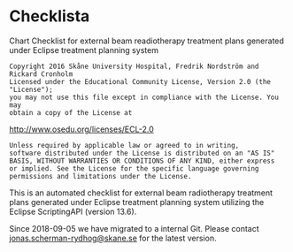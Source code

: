# Checklista
Chart Checklist for external beam readiotherapy treatment plans generated under Eclipse treatment planning system

	Copyright 2016 Skåne University Hospital, Fredrik Nordström and Rickard Cronholm
	Licensed under the Educational Community License, Version 2.0 (the "License"); 
	you may not use this file except in compliance with the License. You may
	obtain a copy of the License at

http://www.osedu.org/licenses/ECL-2.0

	Unless required by applicable law or agreed to in writing,
	software distributed under the License is distributed on an "AS IS"
	BASIS, WITHOUT WARRANTIES OR CONDITIONS OF ANY KIND, either express
	or implied. See the License for the specific language governing
	permissions and limitations under the License.
	
This is an automated checklist for external beam radiotherapy treatment plans generated under Eclipse treatment planning system utilizing the Eclipse ScriptingAPI (version 13.6).

Since 2018-09-05 we have migrated to a internal Git. Please contact jonas.scherman-rydhog@skane.se for the latest version. 
